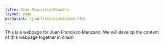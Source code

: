```yaml
---
title: Juan Francisco Manzano
layout: page
permalink: /juanfranciscomanzano.html
---
```


This is a webpage for Juan Francisco Manzano. We will develop the content of this webpage together in class!

